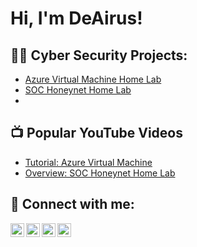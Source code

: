 <h1>Hi, I'm DeAirus! <br/></h1>

<h2>👨‍💻 Cyber Security Projects:</h2>

  - [Azure Virtual Machine Home Lab](https://github.com/deairusp/VMlab )
  - [SOC Honeynet Home Lab](https://github.com/Deairusp/HoneynetLab/tree/main)
- 
<h2>📺 Popular YouTube Videos</h2>

- [Tutorial: Azure Virtual Machine](https://youtu.be/vQ-oSnmzU0o?si=Ko9Cr1ML-wBq3Bqf)
-  [Overview: SOC Honeynet Home Lab](https://youtu.be/PfGIkBWNneE?si=DiSP1zj5lTAb5ir2)



<h2> 🤳 Connect with me:</h2>

[<img align="left" alt="JoshMadakor | YouTube" width="22px" src="https://cdn.jsdelivr.net/npm/simple-icons@v3/icons/youtube.svg" />][youtube]
[<img align="left" alt="JoshMadakor | Twitter" width="22px" src="https://cdn.jsdelivr.net/npm/simple-icons@v3/icons/twitter.svg" />][twitter]
[<img align="left" alt="JoshMadakor | LinkedIn" width="22px" src="https://cdn.jsdelivr.net/npm/simple-icons@v3/icons/linkedin.svg" />][linkedin]
[<img align="left" alt="JoshMadakor | Instagram" width="22px" src="https://cdn.jsdelivr.net/npm/simple-icons@v3/icons/instagram.svg" />][instagram]

[twitter]: https://twitter.com
[youtube]: https://www.youtube.com
[instagram]: https://www.instagram.com
[linkedin]: https://linkedin.com/

<!--
**joshmadakor1/joshmadakor1** is a ✨ _special_ ✨ repository because its `README.md` (this file) appears on your GitHub profile.

Here are some ideas to get you started:

- 🔭 I’m currently working on ...
- 🌱 I’m currently learning ...
- 👯 I’m looking to collaborate on ...
- 🤔 I’m looking for help with ...
- 💬 Ask me about ...
- 📫 How to reach me: ...
- 😄 Pronouns: ...
- ⚡ Fun fact: ...
-->
